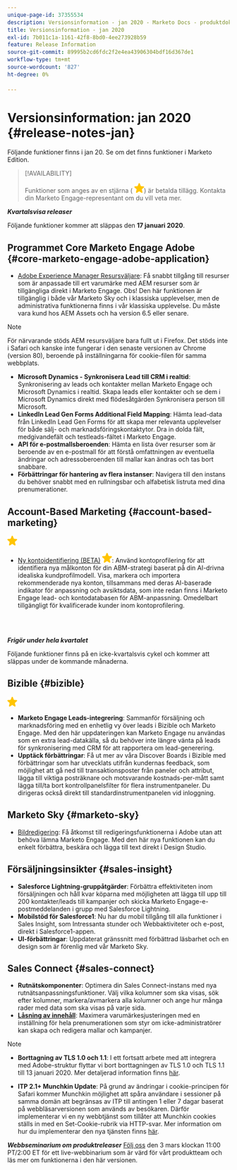 ```yaml
---
unique-page-id: 37355534
description: Versionsinformation - jan 2020 - Marketo Docs - produktdokumentation
title: Versionsinformation - jan 2020
exl-id: 7b011c1a-1161-42f8-8bd0-4ee273928b59
feature: Release Information
source-git-commit: 89995b2cd6fdc2f2e4ea43906304bdf16d367de1
workflow-type: tm+mt
source-wordcount: '827'
ht-degree: 0%

---
```


# Versionsinformation: jan 2020 {#release-notes-jan}

Följande funktioner finns i jan 20. Se om det finns funktioner i Marketo Edition.

>[!AVAILABILITY]
>
>Funktioner som anges av en stjärna ( ![(stjärna)](assets/yellow-star.png)) är betalda tillägg. Kontakta din Marketo Engage-representant om du vill veta mer.

**_Kvartalsvisa releaser_**

Följande funktioner kommer att släppas den **17 januari 2020**.

## Programmet Core Marketo Engage Adobe {#core-marketo-engage-adobe-application}

* [Adobe Experience Manager Resursväljare](/help/marketo/product-docs/adobe-experience-cloud-integrations/importing-assets-with-adobe-experience-manager.md): Få snabbt tillgång till resurser som är anpassade till ert varumärke med AEM resurser som är tillgängliga direkt i Marketo Engage. Obs! Den här funktionen är tillgänglig i både vår Marketo Sky och i klassiska upplevelser, men de administrativa funktionerna finns i vår klassiska upplevelse. Du måste vara kund hos AEM Assets och ha version 6.5 eller senare.

>[!NOTE]
>
>För närvarande stöds AEM resursväljare bara fullt ut i Firefox. Det stöds inte i Safari och kanske inte fungerar i den senaste versionen av Chrome (version 80), beroende på inställningarna för cookie-filen för samma webbplats.

* **Microsoft Dynamics - Synkronisera Lead till CRM i realtid**: Synkronisering av leads och kontakter mellan Marketo Engage och Microsoft Dynamics i realtid. Skapa leads eller kontakter och se dem i Microsoft Dynamics direkt med flödesåtgärden Synkronisera person till Microsoft.
* **LinkedIn Lead Gen Forms Additional Field Mapping**: Hämta lead-data från LinkedIn Lead Gen Forms för att skapa mer relevanta upplevelser för både sälj- och marknadsföringskontaktytor. Dra in dolda fält, medgivandefält och testleads-fältet i Marketo Engage.
* **API för e-postmallsberoenden**: Hämta en lista över resurser som är beroende av en e-postmall för att förstå omfattningen av eventuella ändringar och adressoberoenden till mallar kan ändras och tas bort snabbare.
* **Förbättringar för hantering av flera instanser**: Navigera till den instans du behöver snabbt med en rullningsbar och alfabetisk listruta med dina prenumerationer.

## Account-Based Marketing {#account-based-marketing}

![(stjärna)](assets/yellow-star.png)

* [Ny kontoidentifiering (BETA)](https://docs.marketo.com/x/WQA6Ag) ![(stjärna)](assets/yellow-star.png): Använd kontoprofilering för att identifiera nya målkonton för din ABM-strategi baserat på din AI-drivna idealiska kundprofilmodell. Visa, markera och importera rekommenderade nya konton, tillsammans med deras AI-baserade indikator för anpassning och avsiktsdata, som inte redan finns i Marketo Engage lead- och kontodatabasen för ABM-anpassning. Omedelbart tillgängligt för kvalificerade kunder inom kontoprofilering.

<br> 

**_Frigör under hela kvartalet_**

Följande funktioner finns på en icke-kvartalsvis cykel och kommer att släppas under de kommande månaderna.

## Bizible {#bizible}

![(stjärna)](assets/yellow-star.png)

* **Marketo Engage Leads-integrering**: Sammanför försäljning och marknadsföring med en enhetlig vy över leads i Bizible och Marketo Engage. Med den här uppdateringen kan Marketo Engage nu användas som en extra lead-datakälla, så du behöver inte längre vänta på leads för synkronisering med CRM för att rapportera om lead-generering.
* **Upptäck förbättringar**: Få ut mer av våra Discover Boards i Bizible med förbättringar som har utvecklats utifrån kundernas feedback, som möjlighet att gå ned till transaktionsposter från paneler och attribut, lägga till viktiga posträknare och motsvarande kostnads-per-mått samt lägga till/ta bort kontrollpanelsfilter för flera instrumentpaneler. Du dirigeras också direkt till standardinstrumentpanelen vid inloggning.

## Marketo Sky {#marketo-sky}

* [Bildredigering](https://experienceleague.adobe.com/docs/marketo/sky/design-studio/marketo-image-editor.html?lang=sv-SE#design-studio): Få åtkomst till redigeringsfunktionerna i Adobe utan att behöva lämna Marketo Engage. Med den här nya funktionen kan du enkelt förbättra, beskära och lägga till text direkt i Design Studio.

## Försäljningsinsikter {#sales-insight}

* **Salesforce Lightning-gruppåtgärder**: Förbättra effektiviteten inom försäljningen och håll kvar köparna med möjligheten att lägga till upp till 200 kontakter/leads till kampanjer och skicka Marketo Engage-e-postmeddelanden i grupp med Salesforce Lightning.
* **Mobilstöd för Salesforce1**: Nu har du mobil tillgång till alla funktioner i Sales Insight, som Intressanta stunder och Webbaktiviteter och e-post, direkt i Salesforce1-appen.
* **UI-förbättringar**: Uppdaterat gränssnitt med förbättrad läsbarhet och en design som är förenlig med vår Marketo Sky.

## Sales Connect {#sales-connect}

* **Rutnätskomponenter**: Optimera din Sales Connect-instans med nya rutnätsanpassningsfunktioner. Välj vilka kolumner som ska visas, sök efter kolumner, markera/avmarkera alla kolumner och ange hur många rader med data som ska visas på varje sida.
* **[Låsning av innehåll](/help/marketo/product-docs/marketo-sales-connect/admin/content-lockdown.md)**: Maximera varumärkesjusteringen med en inställning för hela prenumerationen som styr om icke-administratörer kan skapa och redigera mallar och kampanjer.

>[!NOTE]
>
>* **Borttagning av TLS 1.0 och 1.1**: I ett fortsatt arbete med att integrera med Adobe-struktur flyttar vi bort borttagningen av TLS 1.0 och TLS 1.1 till 13 januari 2020. Mer detaljerad information finns [här](https://nation.marketo.com/docs/DOC-7059-tls-10-11-deprecation-faq).
>
>* **ITP 2.1+ Munchkin Update**: På grund av ändringar i cookie-principen för Safari kommer Munchkin möjlighet att spåra användare i sessioner på samma domän att begränsas av ITP till antingen 1 eller 7 dagar baserat på webbläsarversionen som används av besökaren. Därför implementerar vi en ny webbtjänst som tillåter att Munchkin cookies ställs in med en Set-Cookie-rubrik via HTTP-svar. Mer information om hur du implementerar den nya tjänsten finns [här](https://nation.marketo.com/docs/DOC-7351).

**_Webbseminarium om produktreleaser_** [Följ oss](https://engage.marketo.com/Jan_Feb_20_Release_Webinar_Registration.html) den 3 mars klockan 11:00 PT/2:00 ET för ett live-webbinarium som är värd för vårt produktteam och läs mer om funktionerna i den här versionen.
